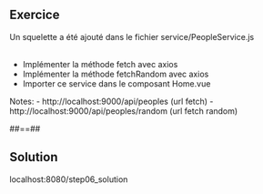 <!-- .slide: class="sfeir-bg-pink exercice" -->
## Exercice
<span>Un squelette a été ajouté dans le fichier service/PeopleService.js</span><br><br>
<ul>
    <li>Implémenter la méthode fetch avec axios</li>
    <li>Implémenter la méthode fetchRandom avec axios</li>
    <li>Importer ce service dans le composant Home.vue</li>
</ul>
Notes: 
 -  http://localhost:9000/api/peoples (url fetch)
 -  http://localhost:9000/api/peoples/random (url fetch random)

 ##==##

 <!-- .slide: class="sfeir-bg-blue exercice" -->
 ## Solution
 <span class="full-center">localhost:8080/step06_solution</span>
